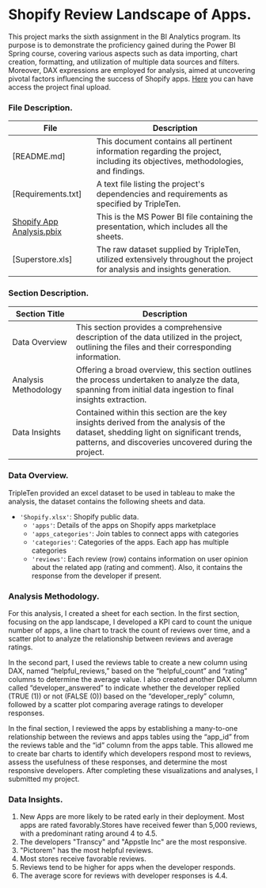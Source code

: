 # Shopify Review Landscape of Apps.

This project marks the sixth assignment in the BI Analytics program. Its purpose is to demonstrate the proficiency gained during the Power BI Spring course, 
covering various aspects such as data importing, chart creation, formatting, and utilization of multiple data sources and filters. Moreover, DAX expressions 
are employed for analysis, aimed at uncovering pivotal factors influencing the success of Shopify apps. [Here](https://we.tl/t-I3qpCGUSZ7) 
you can have access the project final upload.



### File Description.

| File | Description |
| ----------- |----------- |
| [README.md]  | This document contains all pertinent information regarding the project, including its objectives, methodologies, and findings. |
| [Requirements.txt] | A text file listing the project's dependencies and requirements as specified by TripleTen. |
| [Shopify App Analysis.pbix](https://we.tl/t-I3qpCGUSZ7) | This is the MS Power BI file containing the presentation, which includes all the sheets.|
| [Superstore.xls] | The raw dataset supplied by TripleTen, utilized extensively throughout the project for analysis and insights generation. |

### Section Description.

| Section Title | Description |
| ----------- |----------- |
| Data Overview | This section provides a comprehensive description of the data utilized in the project, outlining the files and their corresponding information. |
| Analysis Methodology | Offering a broad overview, this section outlines the process undertaken to analyze the data, spanning from initial data ingestion to final insights extraction. |
| Data Insights | Contained within this section are the key insights derived from the analysis of the dataset, shedding light on significant trends, patterns, and discoveries uncovered during the project. |

### Data Overview.
TripleTen provided an excel dataset to be used in tableau to make the analysis, the dataset contains the following sheets and data.

- `'Shopify.xlsx'`: Shopify public data.
  - `'apps'`: Details of the apps on Shopify apps marketplace
  - `'apps_categories'`: Join tables to connect apps with categories
  - `'categories'`: Categories of the apps. Each app has multiple categories
  - `'reviews'`: Each review (row) contains information on user opinion about the related app (rating and comment). Also, it contains the response from the developer if present.

### Analysis Methodology.
For this analysis, I created a sheet for each section. In the first section, focusing on the app landscape, I developed a KPI card to count the unique number of apps, a line chart to track the count of reviews over time, and a scatter plot to analyze the relationship between reviews and average ratings.

In the second part, I used the reviews table to create a new column using DAX, named “helpful_reviews,” based on the “helpful_count” and “rating” columns to determine the average value. I also created another DAX column called “developer_answered” to indicate whether the developer replied (TRUE (1)) or not (FALSE (0)) based on the “developer_reply” column, followed by a scatter plot comparing average ratings to developer responses.

In the final section, I reviewed the apps by establishing a many-to-one relationship between the reviews and apps tables using the “app_id” from the reviews table and the “id” column from the apps table. This allowed me to create bar charts to identify which developers respond most to reviews, assess the usefulness of these responses, and determine the most responsive developers. After completing these visualizations and analyses, I submitted my project.
 
### Data Insights.
1. New Apps are more likely to be rated early in their deployment. Most apps are rated favorably.Stores have received fewer than 5,000 reviews, with a predominant rating around 4 to 4.5. 
2. The developers "Transcy" and "Appstle Inc" are the most responsive.
3. "Pictorem" has the most helpful reviews.
4. Most stores receive favorable reviews.
5. Reviews tend to be higher for apps when the developer responds.
6. The average score for reviews with developer responses is 4.4.
